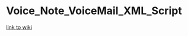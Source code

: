 # Voice_Note_VoiceMail_XML_Script
[link to wiki](https://wiki.innovaphone.com/index.php?title=Howto:Voice_Note_VoiceMail_XML_Script)
